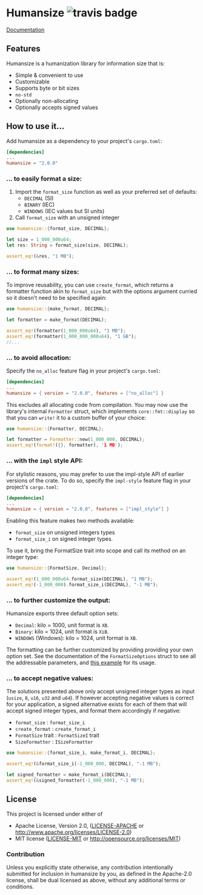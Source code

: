 # **Humansize** ![travis badge](https://travis-ci.org/LeopoldArkham/humansize.svg?branch=master)

[Documentation](https://docs.rs/humansize/latest/humansize/)


## Features
Humansize is a humanization library for information size that is:
- Simple & convenient to use
- Customizable
- Supports byte or bit sizes
- `no-std`
- Optionally non-allocating
- Optionally accepts signed values

## How to use it...

Add humansize as a dependency to your project's `cargo.toml`:
```toml
[dependencies]
...
humansize = "2.0.0"
```

### ... to easily format a size:

1. Import the `format_size` function as well as your preferred set of defaults:
    - `DECIMAL` (SI)
    - `BINARY` (IEC)
    - `WINDOWS` (IEC values but SI units)
2. Call `format_size` with an unsigned integer 

```rust
use humansize::{format_size, DECIMAL};

let size = 1_000_000u64;
let res: String = format_size(size, DECIMAL);

assert_eq!(&res, "1 MB");

```

### ... to format many sizes:
To improve reusability, you can use `create_format`, which returns a formatter function akin to `format_size` but with the options argument curried so it doesn't need to be specified again:

```rust
use humansize::{make_format, DECIMAL};

let formatter = make_format(DECIMAL);

assert_eq!(formatter(1_000_000u64), "1 MB");
assert_eq!(formatter(1_000_000_000u64), "1 GB");
//...

```

### ... to avoid allocation:
Specify the `no_alloc` feature flag in your project's `cargo.toml`:
```toml
[dependencies]
...
humansize = { version = "2.0.0", features = ["no_alloc"] }
```
This excludes all allocating code from compilation. You may now use the library's internal `Formatter` struct, which implements `core::fmt::display` so that you can `write!` it to a custom buffer of your choice:
```rust
use humansize::{Formatter, DECIMAL};

let formatter = Formatter::new(1_000_000, DECIMAL);
assert_eq!(format!({}, formatter), '1 MB');
```
### ... with the `impl` style API:
For stylistic reasons, you may prefer to use the impl-style API of earlier versions of the crate.
To do so, specify the `impl-style` feature flag in your project's `cargo.toml`:

```toml
[dependencies]
...
humansize = { version = "2.0.0", features = ["impl_style"] }
```
Enabling this feature makes two methods available:
- `format_size` on unsigned integers types
- `format_size_i` on signed integer types.

To use it, bring the FormatSize trait into scope and call its method on an integer type:
```rust
use humansize::{FormatSize, Decimal};

assert_eq!(1_000_000u64.format_size(DECIMAL), "1 MB");
assert_eq!(-1_000_000).format_size_i(DECIMAL), "-1 MB");
```
### ... to further customize the output:
Humansize exports three default option sets:
* `Decimal`: kilo = 1000, unit format is `XB`.
* `Binary`: kilo = 1024, unit format is `XiB`.
* `WINDOWS` (Windows): kilo = 1024, unit format is `XB`.

The formatting can be further customized by providing providing your own option set. See the documentation of the `FormatSizeOptions` struct to see all the addressable parameters, and [this example](examples/custom_options.rs) for its usage.

### ... to accept negative values:
The solutions presented above only accept unsigned integer types as input (`usize`, `8`, `u16`, `u32` and `u64`). If however accepting negative values is correct for your application, a signed alternative exists for each of them that will accept signed integer types, and format them accordingly if negative:

- `format_size` : `format_size_i`
- `create_format` : `create_format_i`
- `FormatSize` trait : `FormatSizeI` trait
- `SizeFormatter` : `ISizeFormatter`
```rust
use humansize::{format_size_i, make_format_i, DECIMAL};

assert_eq!(&format_size_i(-1_000_000, DECIMAL), "-1 MB");

let signed_formatter = make_format_i(DECIMAL);
assert_eq!(&signed_formatter(-1_000_000), "-1 MB");

```

## License

This project is licensed under either of

 * Apache License, Version 2.0, ([LICENSE-APACHE](LICENSE-APACHE) or
   http://www.apache.org/licenses/LICENSE-2.0)
 * MIT license ([LICENSE-MIT](LICENSE-MIT) or
   http://opensource.org/licenses/MIT)


### Contribution

Unless you explicitly state otherwise, any contribution intentionally submitted
for inclusion in humansize by you, as defined in the Apache-2.0 license, shall be
dual licensed as above, without any additional terms or conditions.